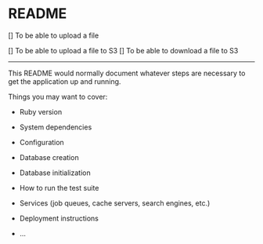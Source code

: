 # README

 [] To be able to upload a file
 
 [] To be able to upload a file to S3
 [] To be able to download a file to S3

---

This README would normally document whatever steps are necessary to get the
application up and running.

Things you may want to cover:

* Ruby version

* System dependencies

* Configuration

* Database creation

* Database initialization

* How to run the test suite

* Services (job queues, cache servers, search engines, etc.)

* Deployment instructions

* ...
